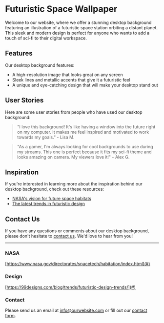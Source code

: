 <!--font:Poppins-->

# Futuristic Space Wallpaper

Welcome to our website, where we offer a stunning desktop background featuring an illustration of a futuristic space station orbiting a distant planet. This sleek and modern design is perfect for anyone who wants to add a touch of sci-fi to their digital workspace.

## Features

Our desktop background features:

- A high-resolution image that looks great on any screen
- Sleek lines and metallic accents that give it a futuristic feel
- A unique and eye-catching design that will make your desktop stand out

## User Stories

Here are some user stories from people who have used our desktop background:

> "I love this background! It's like having a window into the future right on my computer. It makes me feel inspired and motivated to work towards my goals." - Lisa M.

> "As a gamer, I'm always looking for cool backgrounds to use during my streams. This one is perfect because it fits my sci-fi theme and looks amazing on camera. My viewers love it!" - Alex G.

## Inspiration

If you're interested in learning more about the inspiration behind our desktop background, check out these resources:

- [NASA's vision for future space habitats](#nasa)
- [The latest trends in futuristic design](#design)

## Contact Us

If you have any questions or comments about our desktop background, please don't hesitate to [contact us](#contact). We'd love to hear from you!

---

### NASA
[https://www.nasa.gov/directorates/spacetech/habitation/index.html](#)

### Design
[https://99designs.com/blog/trends/futuristic-design-trends/](#)

### Contact
Please send us an email at info@ourwebsite.com or fill out our [contact form](#contact-form).

<!--

Write me content for website with wallpaper which alt text is:

"An illustration of a futuristic space station orbiting a distant planet, with sleek lines and metallic accents."

The name/title of the page should not be 1:1 copy of the alt text but rather a real content of the website which is using this wallpaper.

- Use markdown format 
- Start with heading
- Heading should be short and concise
- The content should look like a real website 
- The website should not be about the wallpaper, wallpaper is just a related background
- Heading should be contain work "wallpaper" or "background"
- Include real sections like references, contact, user stories, etc. use things relevant to the page purpose.
- Feel free to use structure like headings, bullets, numbering, blockquotes, paragraphs, horizontal lines, etc.
- You can use formatting like bold or _italic_
- You can include UTF-8 emojis
- Links should be only #hash anchors (and you can refer to the document itself)
- Do not include images


---


# Futuristic Space Station Wallpaper for Your Desktop Background

Welcome to our website, where we offer a stunning wallpaper of a futuristic space station orbiting a distant planet. This sleek and modern design is perfect for anyone who loves science fiction or wants to add a touch of futuristic flair to their desktop background.

## Features

Our wallpaper features:

- A high-resolution image that looks great on any screen
- Sleek lines and metallic accents that give it a futuristic feel
- A unique and eye-catching design that will make your desktop stand out

## User Stories

Here are some user stories from people who have used our wallpaper:

> "I love this wallpaper! It's the perfect mix of sci-fi and modern design. Every time I look at my desktop, I feel like I'm in a spaceship heading towards a new adventure." - Sarah T.

> "As a graphic designer, I'm always looking for unique and inspiring backgrounds for my computer. This wallpaper is perfect for me because it's both visually stunning and thought-provoking. It inspires me to create new designs every day." - John D.

## References

If you're interested in learning more about the inspiration behind our wallpaper, check out these references:

- [NASA's vision for future space habitats](#nasa)
- [The latest trends in futuristic design](#design)

## Contact Us

If you have any questions or comments about our wallpaper, please don't hesitate to [contact us](#contact). We'd love to hear from you!

---

### NASA
[https://www.nasa.gov/directorates/spacetech/habitation/index.html](#)

### Design
[https://99designs.com/blog/trends/futuristic-design-trends/](#)

### Contact
Please send us an email at wallpaper@ourwebsite.com or fill out our [contact form](#contact-form).


---


Heading should not include word "wallpaper". The website should not be about the wallpaper itself, wallpaper is just a related background, rewrite whole content.


---


# Explore the Future with Our Futuristic Space Station Desktop Background

Welcome to our website, where we offer a stunning desktop background featuring an illustration of a futuristic space station orbiting a distant planet. This sleek and modern design is perfect for anyone who wants to add a touch of sci-fi to their digital workspace.

## Features

Our desktop background features:

- A high-resolution image that looks great on any screen
- Sleek lines and metallic accents that give it a futuristic feel
- A unique and eye-catching design that will make your desktop stand out

## User Stories

Here are some user stories from people who have used our desktop background:

> "I love this background! It's like having a window into the future right on my computer. It makes me feel inspired and motivated to work towards my goals." - Lisa M.

> "As a gamer, I'm always looking for cool backgrounds to use during my streams. This one is perfect because it fits my sci-fi theme and looks amazing on camera. My viewers love it!" - Alex G.

## Inspiration

If you're interested in learning more about the inspiration behind our desktop background, check out these resources:

- [NASA's vision for future space habitats](#nasa)
- [The latest trends in futuristic design](#design)

## Contact Us

If you have any questions or comments about our desktop background, please don't hesitate to [contact us](#contact). We'd love to hear from you!

---

### NASA
[https://www.nasa.gov/directorates/spacetech/habitation/index.html](#)

### Design
[https://99designs.com/blog/trends/futuristic-design-trends/](#)

### Contact
Please send us an email at info@ourwebsite.com or fill out our [contact form](#contact-form).


---


Write me a Google font which is best fitting for the website.

Pick from the list:
- Lobster
- Montserrat
- Orbitron
- Dancing Script
- Great Vibes
- Cormorant Garamond
- Cinzel Decorative
- Raleway
- Cinzel
- Inter
- Exo 2
- Poppins
- Playfair Display
- Roboto
- Alegreya
- Open Sans
- Creepster
- Lato
- Barlow Condensed
- Cabin
- IBM Plex Sans
- Futura


Write just the font name nothing else.


---


Poppins

-->
